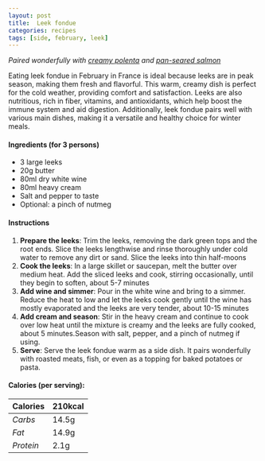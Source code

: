 ```yaml
---
layout: post
title:  Leek fondue
categories: recipes
tags: [side, february, leek]
---
```


*Paired wonderfully with <a href="/recipes/creamy-polenta">creamy polenta</a> and <a href="/recipes/pan-seared-salmon">pan-seared salmon</a>*

Eating leek fondue in February in France is ideal because leeks are in peak season, making them fresh and flavorful. This warm, creamy dish is perfect for the cold weather, providing comfort and satisfaction. Leeks are also nutritious, rich in fiber, vitamins, and antioxidants, which help boost the immune system and aid digestion. Additionally, leek fondue pairs well with various main dishes, making it a versatile and healthy choice for winter meals.

#### Ingredients (for 3 persons)
- 3 large leeks
- 20g butter
- 80ml dry white wine
- 80ml heavy cream
- Salt and pepper to taste
- Optional: a pinch of nutmeg

#### Instructions

1. **Prepare the leeks**: Trim the leeks, removing the dark green tops and the root ends. Slice the leeks lengthwise and rinse thoroughly under cold water to remove any dirt or sand. Slice the leeks into thin half-moons
2. **Cook the leeks**: In a large skillet or saucepan, melt the butter over medium heat. Add the sliced leeks and cook, stirring occasionally, until they begin to soften, about 5-7 minutes
3. **Add wine and simmer**: Pour in the white wine and bring to a simmer. Reduce the heat to low and let the leeks cook gently until the wine has mostly evaporated and the leeks are very tender, about 10-15 minutes
4. **Add cream and season**: Stir in the heavy cream and continue to cook over low heat until the mixture is creamy and the leeks are fully cooked, about 5 minutes.Season with salt, pepper, and a pinch of nutmeg if using.
5. **Serve**: Serve the leek fondue warm as a side dish. It pairs wonderfully with roasted meats, fish, or even as a topping for baked potatoes or pasta.

#### Calories (per serving):

| **Calories** | 210kcal |
| ----------- | ----------- |
| *Carbs* | 14.5g |
| *Fat* | 14.9g |
| *Protein* | 2.1g |